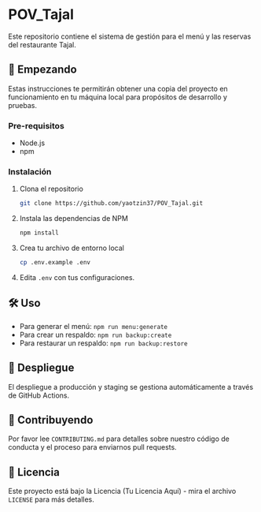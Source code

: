 # POV_Tajal

Este repositorio contiene el sistema de gestión para el menú y las reservas del restaurante Tajal.

## 🚀 Empezando

Estas instrucciones te permitirán obtener una copia del proyecto en funcionamiento en tu máquina local para propósitos de desarrollo y pruebas.

### Pre-requisitos

- Node.js
- npm

### Instalación

1. Clona el repositorio
   ```sh
   git clone https://github.com/yaotzin37/POV_Tajal.git
   ```
2. Instala las dependencias de NPM
   ```sh
   npm install
   ```
3. Crea tu archivo de entorno local
   ```sh
   cp .env.example .env
   ```
4. Edita `.env` con tus configuraciones.

## 🛠️ Uso

- Para generar el menú: `npm run menu:generate`
- Para crear un respaldo: `npm run backup:create`
- Para restaurar un respaldo: `npm run backup:restore`

## 🚢 Despliegue

El despliegue a producción y staging se gestiona automáticamente a través de GitHub Actions.

## 🤝 Contribuyendo

Por favor lee `CONTRIBUTING.md` para detalles sobre nuestro código de conducta y el proceso para enviarnos pull requests.

## 📄 Licencia

Este proyecto está bajo la Licencia (Tu Licencia Aquí) - mira el archivo `LICENSE` para más detalles.
